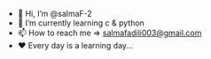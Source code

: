 - 👋 Hi, I’m @salmaF-2
- 🌱 I’m currently learning c & python
- 📫 How to reach me => salmafadili003@gmail.com
- ❤ Every day is a learning day...

<!---
salmaF-2/salmaF-2 is a ✨ special ✨ repository because its `README.md` (this file) appears on your GitHub profile.
You can click the Preview link to take a look at your changes.
--->
